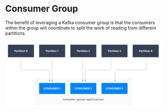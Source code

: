 # Consumer Group


The benefit of leveraging a Kafka consumer group is that the consumers within the group will coordinate to split the work of reading from different partitions.


!["Kafka Consumer Group"](images/consumer-group/consumer-group.jpg)
